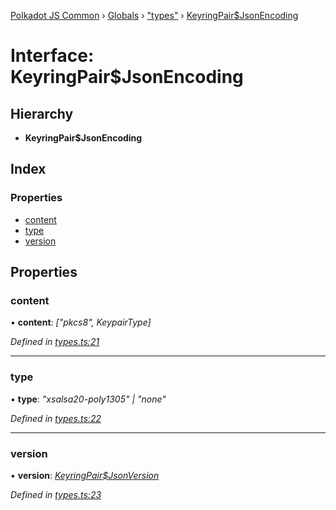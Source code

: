 [Polkadot JS Common](../README.md) › [Globals](../globals.md) › ["types"](../modules/_types_.md) › [KeyringPair$JsonEncoding](_types_.keyringpair_jsonencoding.md)

# Interface: KeyringPair$JsonEncoding

## Hierarchy

* **KeyringPair$JsonEncoding**

## Index

### Properties

* [content](_types_.keyringpair_jsonencoding.md#content)
* [type](_types_.keyringpair_jsonencoding.md#type)
* [version](_types_.keyringpair_jsonencoding.md#version)

## Properties

###  content

• **content**: *["pkcs8", KeypairType]*

*Defined in [types.ts:21](https://github.com/polkadot-js/common/blob/0f45b7fb/packages/keyring/src/types.ts#L21)*

___

###  type

• **type**: *"xsalsa20-poly1305" | "none"*

*Defined in [types.ts:22](https://github.com/polkadot-js/common/blob/0f45b7fb/packages/keyring/src/types.ts#L22)*

___

###  version

• **version**: *[KeyringPair$JsonVersion](../modules/_types_.md#keyringpairjsonversion)*

*Defined in [types.ts:23](https://github.com/polkadot-js/common/blob/0f45b7fb/packages/keyring/src/types.ts#L23)*
